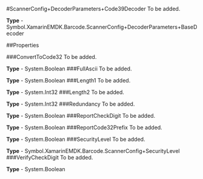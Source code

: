 #ScannerConfig+DecoderParameters+Code39Decoder
To be added.

**Type** - Symbol.XamarinEMDK.Barcode.ScannerConfig+DecoderParameters+BaseDecoder

##Properties

###ConvertToCode32
To be added.

**Type** - System.Boolean
###FullAscii
To be added.

**Type** - System.Boolean
###Length1
To be added.

**Type** - System.Int32
###Length2
To be added.

**Type** - System.Int32
###Redundancy
To be added.

**Type** - System.Boolean
###ReportCheckDigit
To be added.

**Type** - System.Boolean
###ReportCode32Prefix
To be added.

**Type** - System.Boolean
###SecurityLevel
To be added.

**Type** - Symbol.XamarinEMDK.Barcode.ScannerConfig+SecurityLevel
###VerifyCheckDigit
To be added.

**Type** - System.Boolean


